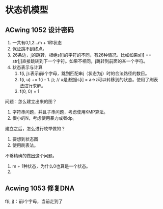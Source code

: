 # 状态机模型



## ACwing 1052 设计密码



1. 一共有0,1,2...m + 1种状态
2. 保证跳不到终点。
3. 26条边，j的跳转，根绝s[i]的字符的不同，有26种情况。比如如果s[i] == str[j]直接跳转到下一个字符。如果不相同，j跳转到前面的某一个字符。
4. 状态表示与计算
   1. f(i, j):表示前i个字母，跳到匹配串j（状态为j）时的合法路径的数目。
   2. f(i, u) += f(i - 1. j); // u是j根据s[i] = a->z可以转移到的状态。使用了刷表法进行求解。
   3. f(0, 0) = 1

问题：怎么建立出来的图？

1. 字符串问题，并且子串问题，考虑使用KMP算法。
2. 很小的N，考虑使用暴力或者dp。



建立之后，怎么进行枚举做的？

1. 要想到状态图
2. 使用刷表法。



不够精确的做出这个问题。

1. m + 1种状态，为什么0也算是一个状态。
2. 



## Acwing 1053 修复DNA



f(i, j)：前i个字母，当前走到了